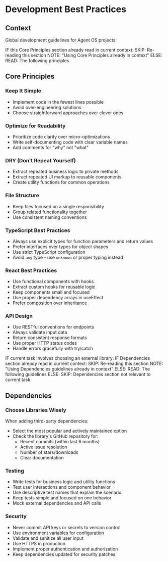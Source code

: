 # Development Best Practices

## Context

Global development guidelines for Agent OS projects.

<conditional-block context-check="core-principles">
IF this Core Principles section already read in current context:
  SKIP: Re-reading this section
  NOTE: "Using Core Principles already in context"
ELSE:
  READ: The following principles

## Core Principles

### Keep It Simple
- Implement code in the fewest lines possible
- Avoid over-engineering solutions
- Choose straightforward approaches over clever ones

### Optimize for Readability
- Prioritize code clarity over micro-optimizations
- Write self-documenting code with clear variable names
- Add comments for "why" not "what"

### DRY (Don't Repeat Yourself)
- Extract repeated business logic to private methods
- Extract repeated UI markup to reusable components
- Create utility functions for common operations

### File Structure
- Keep files focused on a single responsibility
- Group related functionality together
- Use consistent naming conventions

### TypeScript Best Practices
- Always use explicit types for function parameters and return values
- Prefer interfaces over types for object shapes
- Use strict TypeScript configuration
- Avoid `any` type - use `unknown` or proper typing instead

### React Best Practices
- Use functional components with hooks
- Extract custom hooks for reusable logic
- Keep components small and focused
- Use proper dependency arrays in useEffect
- Prefer composition over inheritance

### API Design
- Use RESTful conventions for endpoints
- Always validate input data
- Return consistent response formats
- Use proper HTTP status codes
- Handle errors gracefully with try/catch
</conditional-block>

<conditional-block context-check="dependencies" task-condition="choosing-external-library">
IF current task involves choosing an external library:
  IF Dependencies section already read in current context:
    SKIP: Re-reading this section
    NOTE: "Using Dependencies guidelines already in context"
  ELSE:
    READ: The following guidelines
ELSE:
  SKIP: Dependencies section not relevant to current task

## Dependencies

### Choose Libraries Wisely
When adding third-party dependencies:
- Select the most popular and actively maintained option
- Check the library's GitHub repository for:
  - Recent commits (within last 6 months)
  - Active issue resolution
  - Number of stars/downloads
  - Clear documentation

### Testing
- Write tests for business logic and utility functions
- Test user interactions and component behavior
- Use descriptive test names that explain the scenario
- Keep tests simple and focused on one behavior
- Mock external dependencies and API calls

### Security
- Never commit API keys or secrets to version control
- Use environment variables for configuration
- Validate and sanitize all user input
- Use HTTPS in production
- Implement proper authentication and authorization
- Keep dependencies updated for security patches
</conditional-block>